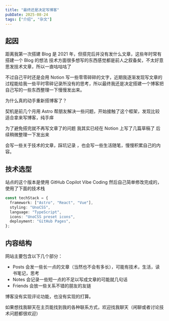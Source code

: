 ```yaml
---
title: "最终还是决定写博客"
pubDate: 2025-08-24
tags: ["介绍", "杂文"]
---
```


## 起因

距离我第一次搭建 Blog 是 2021 年，但搭完后并没有发什么文章，这些年时常有搭建一个 Blog 的想法
技术方面很多想写的东西感觉都是前人之叙备矣，不太好意思发技术文章，所以一直咕咕咕了

不过自己平时还是会用 Notion 写一些零零碎碎的文字，近期我逐渐发现写文章的过程能给我一些平时零碎记录所没有的思考，所以最终我还是决定搭建一个博客把自己写的一些东西整理一下慢慢发出来。

为什么真的动手重新搭博客了？

契机是前几个月用 Astro 帮朋友解决一些问题，开始接触了这个框架，发现比较适合拿来写博客，纯手痒

为了避免搭完就不再写文章了的问题 我其实已经在 Notion 上写了几篇草稿了 后续稍微整理一下发出来

会写一些关于技术的文章，踩坑记录 ，也会写一些生活随笔，慢慢积累自己的内容。

## 技术选型

站点的这个版本是使用 GitHub Copilot Vibe Coding 然后自己简单修改完成的，使用了下面的技术栈

```typescript
const techStack = {
  framework: ["Astro", "React", "Vue"],
  styling: "UnoCSS",
  language: "TypeScript",
  icons: "UnoCSS preset icons",
  deployment: "GitHub Pages",
};
```

## 内容结构

网站主要包含以下几个部分：

- Posts 会发一些长一点的文章（当然也不会有多长），可能有技术，生活，读书笔记，思考
- Notes 会记录一些短一点的不足以写成文章的可能就几句话
- Friends 会放一些关系不错的朋友的友链

博客没有实现评论功能，也没有实现的打算。

如果想找我聊天在主页能找到我的各种联系方式，欢迎找我聊天（闲聊或者讨论技术问题都很欢迎）
